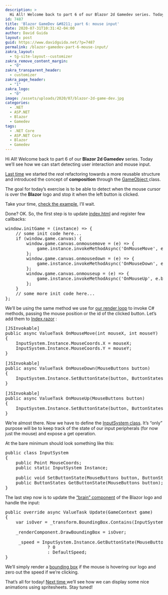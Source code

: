 ```yaml
---
description: >
  Hi All! Welcome back to part 6 of our Blazor 2d Gamedev series. Today we'll see how we can start detecting user interaction and mouse input.
id: 7487
title: 'Blazor GameDev &#8211; part 6: mouse input'
date: 2020-07-31T10:31:42-04:00
author: David Guida
layout: post
guid: https://www.davidguida.net/?p=7487
permalink: /blazor-gamedev-part-6-mouse-input/
zakra_layout:
  - tg-site-layout--customizer
zakra_remove_content_margin:
  - "0"
zakra_transparent_header:
  - customizer
zakra_page_header:
  - "1"
zakra_logo:
  - "0"
image: /assets/uploads/2020/07/blazor-2d-game-dev.jpg
categories:
  - .NET
  - ASP.NET
  - Blazor
  - Gamedev
tags:
  - .NET Core
  - ASP.NET Core
  - Blazor
  - Gamedev
---
```

Hi All! Welcome back to part 6 of our **Blazor 2d Gamedev** series. Today we&#8217;ll see how we can start detecting user interaction and mouse input.

<a aria-label="undefined (opens in a new tab)" href="https://www.davidguida.net/blazor-gamedev-part-5-composition/" target="_blank" rel="noreferrer noopener">Last time</a> we started the _real_ refactoring towards a more reusable structure and introduced the concept of **composition** through the <a aria-label="undefined (opens in a new tab)" href="https://github.com/mizrael/BlazorCanvas/blob/develop/BlazorCanvas.Example5/Core/GameObject.cs" target="_blank" rel="noreferrer noopener">GameObject </a>class.

The goal for today&#8217;s exercise is to be able to detect when the mouse cursor is over the **Blazor** logo and stop it when the left button is clicked. 

Take your time, <a aria-label="undefined (opens in a new tab)" href="https://mizrael.github.io/BlazorCanvas/BlazorCanvas.Example5/" target="_blank" rel="noreferrer noopener">check the example</a>, I&#8217;ll wait.

Done? OK. So, the first step is to update <a href="https://github.com/mizrael/BlazorCanvas/blob/develop/BlazorCanvas.Example5/wwwroot/index.html" target="_blank" aria-label="undefined (opens in a new tab)" rel="noreferrer noopener">index.html</a> and register few callbacks:

<pre class="EnlighterJSRAW" data-enlighter-language="js" data-enlighter-theme="" data-enlighter-highlight="" data-enlighter-linenumbers="" data-enlighter-lineoffset="" data-enlighter-title="" data-enlighter-group="">window.initGame = (instance) => {
    // some init code here...
    if (window.game.canvas) {
        window.game.canvas.onmousemove = (e) => {
            game.instance.invokeMethodAsync('OnMouseMove', e.clientX, e.clientY);
        };
        window.game.canvas.onmousedown = (e) => {
            game.instance.invokeMethodAsync('OnMouseDown', e.button);
        };
        window.game.canvas.onmouseup = (e) => {
            game.instance.invokeMethodAsync('OnMouseUp', e.button);
        };
    }
    // some more init code here...
};</pre>

We&#8217;ll be using the same method we use for <a aria-label="undefined (opens in a new tab)" href="https://www.davidguida.net/blazor-gamedev-part-2-canvas-initialization/" target="_blank" rel="noreferrer noopener">our render loop</a> to invoke C# methods, passing the mouse position or the id of the clicked button. Let&#8217;s add them to <a href="https://github.com/mizrael/BlazorCanvas/blob/develop/BlazorCanvas.Example5/Pages/Index.razor" target="_blank" aria-label="undefined (opens in a new tab)" rel="noreferrer noopener">Index.razor</a> :

<pre class="EnlighterJSRAW" data-enlighter-language="csharp" data-enlighter-theme="" data-enlighter-highlight="" data-enlighter-linenumbers="" data-enlighter-lineoffset="" data-enlighter-title="" data-enlighter-group="">[JSInvokable]
public async ValueTask OnMouseMove(int mouseX, int mouseY)
{
    InputSystem.Instance.MouseCoords.X = mouseX;
    InputSystem.Instance.MouseCoords.Y = mouseY;
}

[JSInvokable]
public async ValueTask OnMouseDown(MouseButtons button)
{
    InputSystem.Instance.SetButtonState(button, ButtonStates.Down);
}

[JSInvokable]
public async ValueTask OnMouseUp(MouseButtons button)
{
    InputSystem.Instance.SetButtonState(button, ButtonStates.Up);
}</pre>

We&#8217;re almost there. Now we have to define the <a aria-label="undefined (opens in a new tab)" rel="noreferrer noopener" target="_blank" href="https://github.com/mizrael/BlazorCanvas/blob/develop/BlazorCanvas.Example5/Core/InputSystem.cs">InputSystem class</a>. It&#8217;s &#8220;only&#8221; purpose will be to keep track of the state of our input peripherals (for now just the mouse) and expose a get operation. 

At the bare minimum should look something like this:

<pre class="EnlighterJSRAW" data-enlighter-language="csharp" data-enlighter-theme="" data-enlighter-highlight="" data-enlighter-linenumbers="" data-enlighter-lineoffset="" data-enlighter-title="" data-enlighter-group="">public class InputSystem
{
    public Point MouseCoords;
    public static InputSystem Instance;
    
    public void SetButtonState(MouseButtons button, ButtonStates state) ;
    public ButtonStates GetButtonState(MouseButtons button);
}</pre>

The last step now is to update the <a aria-label="undefined (opens in a new tab)" href="https://github.com/mizrael/BlazorCanvas/blob/develop/BlazorCanvas.Example5/LogoBrain.cs" target="_blank" rel="noreferrer noopener">&#8220;brain&#8221; component</a> of the Blazor logo and handle the input:

<pre class="EnlighterJSRAW" data-enlighter-language="generic" data-enlighter-theme="" data-enlighter-highlight="" data-enlighter-linenumbers="" data-enlighter-lineoffset="" data-enlighter-title="" data-enlighter-group="">public override async ValueTask Update(GameContext game)
{
    var isOver = _transform.BoundingBox.Contains(InputSystem.Instance.MouseCoords);

    _renderComponent.DrawBoundingBox = isOver;

     _speed = InputSystem.Instance.GetButtonState(MouseButtons.Left) == ButtonStates.Down && (isOver || _speed == 0f)
                ? 0
                : DefaultSpeed;
}</pre>

We&#8217;ll simply render a <a aria-label="undefined (opens in a new tab)" href="https://developer.mozilla.org/en-US/docs/Games/Techniques/2D_collision_detection" target="_blank" rel="noreferrer noopener">bounding box</a> if the mouse is hovering our logo and zero out the speed if we&#8217;re clicking. 

That&#8217;s all for today! <a href="https://www.davidguida.net/blazor-gamedev-part-7-animations/" target="_blank" rel="noreferrer noopener">Next time </a>we&#8217;ll see how we can display some nice animations using spritesheets. Stay tuned!

<div class="post-details-footer-widgets">
</div>